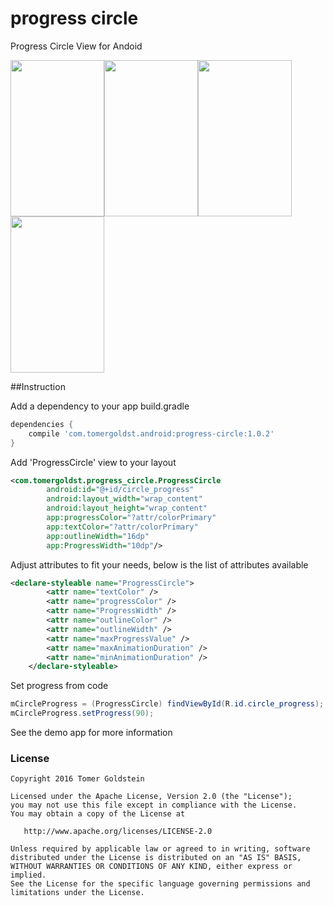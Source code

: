 # progress circle
Progress Circle View for Andoid

<img src="https://cloud.githubusercontent.com/assets/19874536/16689892/c2d785ee-452d-11e6-8828-2ee197c931ef.gif" width="150" height="250"/><img src="https://cloud.githubusercontent.com/assets/19874536/16689732/02e8a902-452d-11e6-9fbf-ea4d0095f208.png" width="150" height="250"/><img src="https://cloud.githubusercontent.com/assets/19874536/16689731/02e55e64-452d-11e6-90e8-f7887625fb2b.png" width="150" height="250"/><img src="https://cloud.githubusercontent.com/assets/19874536/16689730/02e3996c-452d-11e6-802e-bbe4eb8d596e.png" width="150" height="250"/>

##Instruction

Add a dependency to your app build.gradle
```groovy
dependencies {
    compile 'com.tomergoldst.android:progress-circle:1.0.2'
}
```

Add 'ProgressCircle' view to your layout
```xml
<com.tomergoldst.progress_circle.ProgressCircle
        android:id="@+id/circle_progress"
        android:layout_width="wrap_content"
        android:layout_height="wrap_content"
        app:progressColor="?attr/colorPrimary"
        app:textColor="?attr/colorPrimary"
        app:outlineWidth="16dp"
        app:ProgressWidth="10dp"/>
```

Adjust attributes to fit your needs, below is the list of attributes available
```xml
<declare-styleable name="ProgressCircle">
        <attr name="textColor" />
        <attr name="progressColor" />
        <attr name="ProgressWidth" />
        <attr name="outlineColor" />
        <attr name="outlineWidth" />
        <attr name="maxProgressValue" />
        <attr name="maxAnimationDuration" />
        <attr name="minAnimationDuration" />
    </declare-styleable>
```

Set progress from code
```java
mCircleProgress = (ProgressCircle) findViewById(R.id.circle_progress);
mCircleProgress.setProgress(90);
```

See the demo app for more information

### License
```
Copyright 2016 Tomer Goldstein

Licensed under the Apache License, Version 2.0 (the "License");
you may not use this file except in compliance with the License.
You may obtain a copy of the License at

   http://www.apache.org/licenses/LICENSE-2.0

Unless required by applicable law or agreed to in writing, software
distributed under the License is distributed on an "AS IS" BASIS,
WITHOUT WARRANTIES OR CONDITIONS OF ANY KIND, either express or implied.
See the License for the specific language governing permissions and
limitations under the License.
```  


